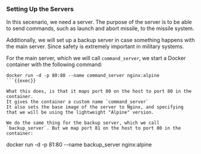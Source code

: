 
### Setting Up the Servers
In this secenario, we need a server. The purpose of the server is to be able to send commands, such as launch and abort missile, to the missile system.

Additionally, we will set up a backup server in case something happens with the main server. Since safety is extremely important in military systems. 

For the main server, which we will call `command_server`, we start a Docker container with the following command:
```
docker run -d -p 80:80 --name command_server nginx:alpine
```{{exec}}

What this does, is that it maps port 80 on the host to port 80 in the container.
It gives the container a custom name `command_server`
It also sets the base image of the server to Nginx, and specifying that we will be using the lightweight "Alpine" version.

We do the same thing for the backup server, which we call `backup_server`. But we map port 81 on the host to port 80 in the container:
```
docker run -d -p 81:80 --name backup_server nginx:alpine
```{{exec}}